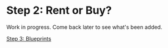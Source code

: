 # Step 2: Rent or Buy?

Work in progress. Come back later to see what's been added.

[Step 3: Blueprints](architecture/)  
